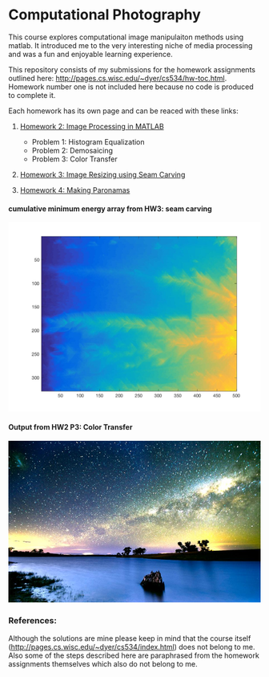 # Computational Photography
This course explores computational image manipulaiton methods using matlab. It introduced me to the very interesting niche of media processing and was a fun and enjoyable learning experience.  

This repository consists of my submissions for the homework assignments outlined here: http://pages.cs.wisc.edu/~dyer/cs534/hw-toc.html. Homework number one is not included here because no code is produced to complete it.

Each homework has its own page and can be reaced with these links:

1. [Homework 2: Image Processing in MATLAB](HW2_matlab_image_processing/README.md)
     * Problem 1: Histogram Equalization
     * Problem 2: Demosaicing
     * Problem 3: Color Transfer
  
2. [Homework 3: Image Resizing using Seam Carving](HW3_seam_carving/README.md)
3. [Homework 4: Making Paronamas](HW4_paronamas/README.md)

#### cumulative minimum energy array from HW3: seam carving
![](HW3_seam_carving/2b.jpg) 

#### Output from HW2 P3: Color Transfer
![](HW2_matlab_image_processing/P3_color_transfer/P3-myout.jpg)


### References:
Although the solutions are mine please keep in mind that the course itself (http://pages.cs.wisc.edu/~dyer/cs534/index.html) does not belong to me. Also some of the steps described here are paraphrased from the homework assignments themselves which also do not belong to me.
